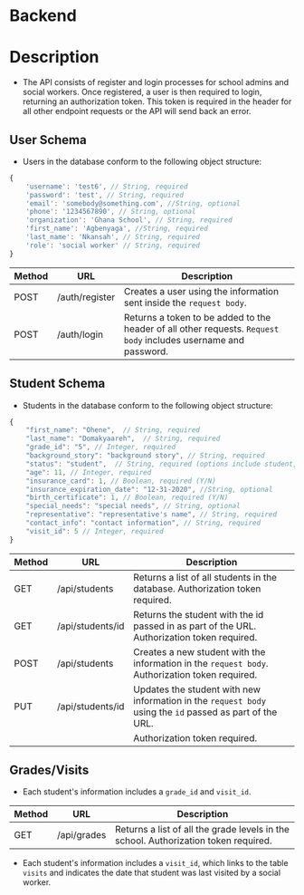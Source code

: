 # Backend

# Description
* The API consists of register and login processes for school admins and social workers. Once registered, a user is then required to login, returning an authorization token. This token is required in the header for all other endpoint requests or the API will send back an error.

## User Schema

* Users in the database conform to the following object structure:

```js
{
	'username': 'test6', // String, required
	'password': 'test', // String, required
	'email': 'somebody@something.com', //String, optional
	'phone': '1234567890', // String, optional
	'organization': 'Ghana School', // String, required
	'first_name': 'Agbenyaga', //String, required
	'last_name': 'Nkansah', // String, required
	'role': 'social worker' // String, required
}
```

| Method | URL                | Description                                                                                                            |
| ------ | ------------------ | ---------------------------------------------------------------------------------------------------------------------- |
| POST   | /auth/register     | Creates a user using the information sent inside the `request body`.                                                   |
| POST   | /auth/login        | Returns a token to be added to the header of all other requests. `Request body` includes username and password.        |

## Student Schema

* Students in the database conform to the following object structure:

```js
{
	"first_name": "Ohene",  // String, required
	"last_name": "Domakyaareh",  // String, required
	"grade_id": "5", // Integer, required
	"background_story": "background story", // String, required
	"status": "student",  // String, required (options include student, past student, or visitor)
	"age": 11, // Integer, required
	"insurance_card": 1, // Boolean, required (Y/N)
	"insurance_expiration_date": "12-31-2020", //String, optional
	"birth_certificate": 1, // Boolean, required (Y/N)
	"special_needs": "special needs", // String, optional
	"representative": "representative's name", // String, required
	"contact_info": "contact information", // String, required
	"visit_id": 5 // Integer, required
}
```

| Method | URL                | Description                                                                                                            |
| ------ | ------------------ | ---------------------------------------------------------------------------------------------------------------------- |
| GET    | /api/students      | Returns a list of all students in the database. Authorization token required.                                          |
| GET    | /api/students/id   | Returns the student with the id passed in as part of the URL. Authorization token required.                            |
| POST   | /api/students      | Creates a new student with the information in the `request body`. Authorization token required.                        |
| PUT    | /api/students/id   | Updates the student with new information in the `request body` using the `id` passed as part of the URL.               |
|        |                    | Authorization token required.                                                                                          |

## Grades/Visits

* Each student's information includes a `grade_id` and `visit_id`.

| Method | URL                | Description                                                                                                            |
| ------ | ------------------ | ---------------------------------------------------------------------------------------------------------------------- |
| GET    | /api/grades        | Returns a list of all the grade levels in the school. Authorization token required.                                    |

* Each student's information includes a `visit_id`, which links to the table `visits` and indicates the date that student was last visited by a social worker.

